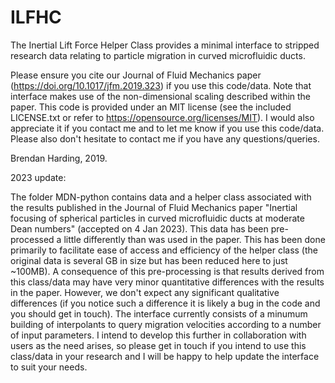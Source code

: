 # ILFHC
The Inertial Lift Force Helper Class provides a minimal interface to stripped research data relating to particle migration in curved microfluidic ducts.

Please ensure you cite our Journal of Fluid Mechanics paper (https://doi.org/10.1017/jfm.2019.323) if you use this code/data. 
Note that interface makes use of the non-dimensional scaling described within the paper.
This code is provided under an MIT license (see the included LICENSE.txt or refer to https://opensource.org/licenses/MIT). 
I would also appreciate it if you contact me and to let me know if you use this code/data.
Please also don't hesitate to contact me if you have any questions/queries.

Brendan Harding, 2019.



2023 update:

The folder MDN-python contains data and a helper class associated with the results published in the Journal of Fluid Mechanics paper "Inertial focusing of spherical particles in curved microfluidic ducts at moderate Dean numbers" (accepted on 4 Jan 2023).
This data has been pre-processed a little differently than was used in the paper. 
This has been done primarily to facilitate ease of access and efficiency of the helper class (the original data is several GB in size but has been reduced here to just ~100MB).
A consequence of this pre-processing is that results derived from this class/data may have very minor quantitative differences with the results in the paper.
However, we don't expect any significant qualitative differences (if you notice such a difference it is likely a bug in the code and you should get in touch).
The interface currently consists of a minumum building of interpolants to query migration velocities according to a number of input parameters.
I intend to develop this further in collaboration with users as the need arises, so please get in touch if you intend to use this class/data in your research and I will be happy to help update the interface to suit your needs.
